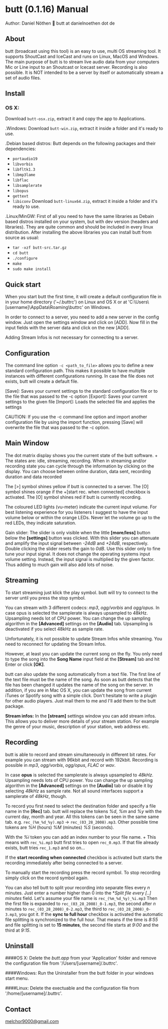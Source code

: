 butt (0.1.16) Manual 
====================
Author: Daniel Nöthen
:email: butt at danielnoethen dot de

About
-----
butt (broadcast using this tool) is an easy to use, multi OS streaming tool. It supports ShoutCast and IceCast and runs on Linux, MacOS and Windows. The main purpose of butt is to stream live audio data from your computers Mic or Line input to an Shoutcast or Icecast server. Recording is also possible. It is NOT intended to be a server by itself or automatically stream a set of audio files.


Install
-------
### OS X: 
Download `butt-osx.zip`, extract it and copy the app to Applications.

.Windows: 
Download `butt-win.zip`, extract it inside a folder and it's ready to use.

.Debian based distros:
Butt depends on the following packages and their dependencies:  
- `portaudio19`
- `libvorbis`
- `libfltk1.3`
- `libmp3lame`
- `libflac`
- `libsamplerate`
- `libopus`
- `gettext`
- `libiconv`
Download `butt-linux64.zip`, extract it inside a folder and it's ready to use.

.Linux/MinGW:
First of all you need to have the same libraries as Debain based distros installed on your system, but with dev version (headers and libraries). They are quite common and should be included in every linux distribution.
After installing the above libraries you can install butt from source as usual:

- `tar -xzf butt-src.tar.gz`
- `cd butt`
- `./configure`
- `make`
- `sudo make install`


Quick start
-----------
When you start butt the first time, it will create a default configuration file in in your home directory ('~/.buttrc') on Linux and OS X or at 'C:\Users\\[username]\AppData\Roaming\buttrc' on Windows.

In order to connect to a server, you need to add a new server in the config window.  Just open the settings window and click on [ADD]. Now fill in the input fields with the server data and click on the new [ADD].

Adding Stream Infos is not necessary for connecting to a server.


Configuration
-------------
The command line option `-c <path_to_file>` allows you to define a new standard configuration path. This makes it possible to have multiple instances with different configurations running. In case the file does not exists, butt will create a default file.

[Save]: Saves your current settings to the standard configuration file or to the file that was passed to the -c option
[Export]: Saves your current settings to the given file
[Import]: Loads the selected file and applies the settings

CAUTION: If you use the -c command line option and import another configuration file by using the import function, pressing [Save] will overwrite the file that was passed to the -c option.


Main Window
-----------
The dot matrix display shows you the current state of the butt software. +
The states are: idle, streaming, recording. When in streaming and/or recording state you can cycle through the information by clicking on the display. You can choose between online duration, data sent, recording duration and data recorded

The [>] symbol shines yellow if butt is connected to a server.
The [O] symbol shines orange if the +[start rec. when connected] checkbox is activated.
The [O] symbol shines red if butt is currently recording.

The coloured LED lights (vu-meter) indicate the current input volume.  For best listening experience for you listeners I suggest to have the input volume below or within the orange LEDs. Never let the volume go up to the red LEDs, they indicate saturation.

Gain slider:
The slider is only visible when the little __[more/less]__ button below the __[settings]__ button was clicked. With this slider you can attenuate and amplify the input signal between *-24dB* and  *+24dB*, respectively.  Double clicking the slider resets the gain to *0dB*.  Use this slider only to fine tune your input signal. It does not change the operating systems input volume setting. Instead, the input signal is multiplied by the given factor. Thus adding to much gain will also add lots of noise.

Streaming
---------
To start streaming just klick the play symbol. butt will try to connect to the server until you press the stop symbol.

You can stream with 3 different codecs: _mp3_, _ogg/vorbis_ and _ogg/opus_. In case opus is selected the samplerate is always upsampled to 48kHz. Upsampling needs lot of CPU power. You can change the up sampling algorithm in the **[Advanced]** settings on the **[Audio]** tab. Upsampling is deactivated if you select 48kHz as sample rate.

Unfortunately, it is not possible to update Stream Infos while streaming. You need to reconnect for updating the Stream Infos.

However, at least you can update the current song on the fly. You only need to type the song into the **Song Name** input field at the **[Stream]** tab and hit Enter or click **[OK]**. 

butt can also update the song automatically from a text file. The first line of the text file must be the name of the song. As soon as butt detects that the file has been changed it updates the name of the song on the server. In addition, if you are in Mac OS X, you can update the song from current iTunes or Spotify song with a simple click.
Don't hesitate to write a plugin for other audio players. Just mail them to me and I'll add them to the butt package.
 
**Stream infos:**
In the **[stream]** settings window you can add stream infos. This allows you to deliver more details of your stream station. For example the genre of your music, description of your station, web address etc.

Recording
---------
butt is able to record and stream simultaneously in different bit rates. For example you can stream with 96kbit and record with 192kbit. Recording is possible in *mp3*, *ogg/vorbis*, *ogg/opus*, *FLAC* or *wav*. 

In case **opus** is selected the samplerate is always upsampled to *48kHz*. Upsampling needs lots of CPU power. You can change the up sampling algorithm in the **[Advanced]** settings on the **[Audio]** tab or disable it by selecting *48kHz* as sample rate. Not all sound interfaces support a samplerate of *48kHz*, though.

To record you first need to select the destination folder and specify a file name in the **[Rec]** tab. butt will replace the tokens *%d*, *%m* and *%y* with the current day, month and year. All this tokens can be seen in the same same tab.
e.g. `rec_(%m_%d_%y).mp3` -> `rec_(03_28_2008).mp3`. Other possible time tokens are *%H* (hours) *%M* (minutes) *%S* (seconds).
 
With the *%i* token you can add an index number to your file name. +
This means with `rec_%i.mp3`  butt first tries to open `rec_0.mp3`. If that file already exists, butt tries `rec_1.mp3` and so on...
 
If the **start recording when connected** checkbox is activated butt starts the recording immediately after being connected to a server.
 
To manually start the recording press the record symbol.
To stop recording simply click on the record symbol again.
 
You can also tell butt to split your recording into separate files every *n* minutes. Just enter a number higher than 0 into the **Split file every [..] minutes* field.
Let's assume your file name is `rec_(%m_%d_%y)_%i.mp3` Then the first file is expanded to `rec_(03_28_2008)_0-1.mp3`, the second after *n* minutes to `rec_(03_28_2008)_0-2.mp3`, the third to `rec_(03_28_2008)_0-3.mp3`, you got it. If the **sync to full hour** checkbox is activated the automatic file splitting is synchronized to the full hour. That means if the time is *8:55* and file splitting is set to **15 minutes**, the second file starts at *9:00* and the third at *9:15*.


Uninstall
---------
####OS X:
Delete the *butt.app* from your 'Application' folder and remove the configuration file from '/Users/[username]/.buttrc'.

####Windows: 
Run the Uninstaller from the butt folder in your windows start menu.

####Linux:
Delete the exectuable and the configuration file from '/home/[username]/.buttrc'.

Contact
-------
melchor9000@gmail.com

